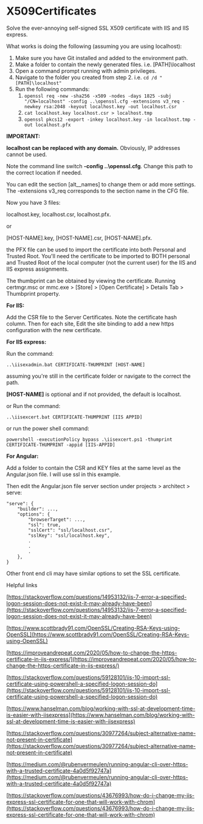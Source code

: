 # X509Certificates
Solve the ever-annoying self-signed SSL X509 certificate with IIS and IIS express.

What works is doing the following (assuming you are using localhost):

1. Make sure you have Git installed and added to the environment path.
2. Make a folder to contain the newly generated files. i.e. [PATH]\localhost
3. Open a command prompt running with admin privileges.
4. Navigate to the folder you created from step 2. i.e. `cd /d "[PATH]\localhost"`
5. Run the following commands:
	1. `openssl req -new -sha256 -x509 -nodes -days 1825 -subj "/CN=localhost" -config ..\openssl.cfg -extensions v3_req -newkey rsa:2048 -keyout localhost.key -out localhost.csr`
	2. `cat localhost.key localhost.csr > localhost.tmp`
	3. `openssl pkcs12 -export -inkey localhost.key -in localhost.tmp -out localhost.pfx`
	
**IMPORTANT:**

**localhost can be replaced with any domain.** Obviously, IP addresses cannot be used.

Note the command line switch **-config ..\openssl.cfg**. Change this path to the correct location if needed.

You can edit the section [alt__names] to change them or add more settings. The -extensions v3_req corresponds to the section name in the CFG file.

Now you have 3 files:

localhost.key, localhost.csr, localhost.pfx.

or

[HOST-NAME].key, [HOST-NAME].csr, [HOST-NAME].pfx.

the PFX file can be used to import the certificate into both Personal and Trusted Root. You'll need the certificate to be imported to BOTH personal and Trusted Root of the local computer (not the current user) for the IIS and IIS express assignments.

The thumbprint can be obtained by viewing the certificate.
Running certmgr.msc or mmc.exe > [Store] > [Open Certificate] > Details Tab > Thumbprint property.

**For IIS:**

Add the CSR file to the Server Certificates. Note the certificate hash column.
Then for each site, Edit the site binding to add a new https configuration with the new certificate.

**For IIS express:**

Run the command:

    ..\iisexadmin.bat CERTIFICATE-THUMPRINT [HOST-NAME]

assuming you're still in the certificate folder or navigate to the correct the path.

**[HOST-NAME]** is optional and if not provided, the default is localhost.

or Run the command:

    ..\iisexcert.bat CERTIFICATE-THUMPRINT [IIS APPID]

or run the power shell command:

    powershell -executionPolicy bypass .\iisexcert.ps1 -thumprint CERTIFICATE-THUMPRINT -appid [IIS-APPID]

**For Angular:**

Add a folder to contain the CSR and KEY files at the same level as the Angular.json file. I will use ssl in this example.

Then edit the Angular.json file server section under projects > architect > serve:

    "serve": {
		"builder": ...,
		"options": {
			"browserTarget": ...,
			"ssl": true,
			"sslCert": "ssl/localhost.csr",
			"sslKey": "ssl/localhost.key",
			.
			.
			.
		},
    }

Other front end cli may have similar options to set the SSL certificate.

Helpful links

[https://stackoverflow.com/questions/14953132/iis-7-error-a-specified-logon-session-does-not-exist-it-may-already-have-been](https://stackoverflow.com/questions/14953132/iis-7-error-a-specified-logon-session-does-not-exist-it-may-already-have-been)

[https://www.scottbrady91.com/OpenSSL/Creating-RSA-Keys-using-OpenSSL](https://www.scottbrady91.com/OpenSSL/Creating-RSA-Keys-using-OpenSSL)

[https://improveandrepeat.com/2020/05/how-to-change-the-https-certificate-in-iis-express/](https://improveandrepeat.com/2020/05/how-to-change-the-https-certificate-in-iis-express/)

[https://stackoverflow.com/questions/59128101/iis-10-import-ssl-certificate-using-powershell-a-specified-logon-session-do](https://stackoverflow.com/questions/59128101/iis-10-import-ssl-certificate-using-powershell-a-specified-logon-session-do)

[https://www.hanselman.com/blog/working-with-ssl-at-development-time-is-easier-with-iisexpress](https://www.hanselman.com/blog/working-with-ssl-at-development-time-is-easier-with-iisexpress)

[https://stackoverflow.com/questions/30977264/subject-alternative-name-not-present-in-certificate](https://stackoverflow.com/questions/30977264/subject-alternative-name-not-present-in-certificate)

[https://medium.com/@rubenvermeulen/running-angular-cli-over-https-with-a-trusted-certificate-4a0d5f92747a](https://medium.com/@rubenvermeulen/running-angular-cli-over-https-with-a-trusted-certificate-4a0d5f92747a)

[https://stackoverflow.com/questions/43676993/how-do-i-change-my-iis-express-ssl-certificate-for-one-that-will-work-with-chrom](https://stackoverflow.com/questions/43676993/how-do-i-change-my-iis-express-ssl-certificate-for-one-that-will-work-with-chrom)
 
